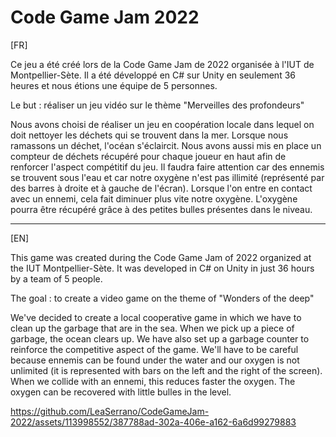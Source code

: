 # Code Game Jam 2022

[FR]


Ce jeu a été créé lors de la Code Game Jam de 2022 organisée à l'IUT de Montpellier-Sète. Il a été développé en C# sur Unity en seulement 36 heures et nous étions une équipe de 5 personnes.

Le but : réaliser un jeu vidéo sur le thème "Merveilles des profondeurs"

Nous avons choisi de réaliser un jeu en coopération locale dans lequel on doit nettoyer les déchets qui se trouvent dans la mer. Lorsque nous ramassons un déchet, l'océan s'éclaircit. 
Nous avons aussi mis en place un compteur de déchets récupéré pour chaque joueur en haut afin de renforcer l'aspect compétitif du jeu.
Il faudra faire attention car des ennemis se trouvent sous l'eau et car notre oxygène n'est pas illimité (représenté par des barres à droite et à gauche de l'écran). Lorsque l'on entre en contact avec un ennemi, cela fait diminuer plus vite notre oxygène. L'oxygène pourra être récupéré grâce à des petites bulles présentes dans le niveau.

***

[EN]

This game was created during the Code Game Jam of 2022 organized at the IUT Montpellier-Sète. It was developed in C# on Unity in just 36 hours by a team of 5 people. 

The goal : to create a video game on the theme of "Wonders of the deep"

We've decided to create a local cooperative game in which we have to clean up the garbage that are in the sea.  When we pick up a piece of garbage, the ocean clears up.
We have also set up a garbage counter to reinforce the competitive aspect of the game.
We'll have to be careful because ennemis can be found under the water and our oxygen is not unlimited (it is represented with bars on the left and the right of the screen). When we collide with an ennemi, this reduces faster the oxygen. The oxygen can be recovered with little bulles in the level.


https://github.com/LeaSerrano/CodeGameJam-2022/assets/113998552/387788ad-302a-406e-a162-6a6d99279883
